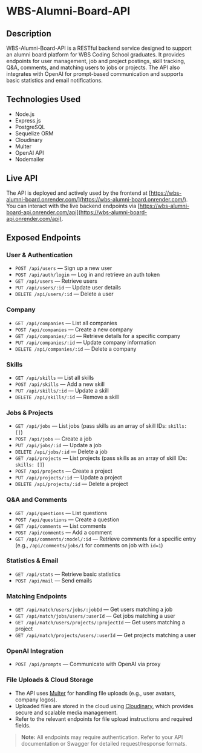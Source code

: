 # WBS-Alumni-Board-API

## Description
WBS-Alumni-Board-API is a RESTful backend service designed to support an alumni board platform for WBS Coding School graduates. It provides endpoints for user management, job and project postings, skill tracking, Q&A, comments, and matching users to jobs or projects. The API also integrates with OpenAI for prompt-based communication and supports basic statistics and email notifications.

## Technologies Used
- Node.js
- Express.js
- PostgreSQL
- Sequelize ORM
- Cloudinary
- Multer
- OpenAI API
- Nodemailer

## Live API

The API is deployed and actively used by the frontend at [https://wbs-alumni-board.onrender.com/](https://wbs-alumni-board.onrender.com/).  
You can interact with the live backend endpoints via [https://wbs-alumni-board-api.onrender.com/api](https://wbs-alumni-board-api.onrender.com/api).

## Exposed Endpoints

### User & Authentication
- `POST /api/users` — Sign up a new user
- `POST /api/auth/login` — Log in and retrieve an auth token
- `GET /api/users` — Retrieve users
- `PUT /api/users/:id` — Update user details
- `DELETE /api/users/:id` — Delete a user

### Company
- `GET /api/companies` — List all companies
- `POST /api/companies` — Create a new company
- `GET /api/companies/:id` — Retrieve details for a specific company
- `PUT /api/companies/:id` — Update company information
- `DELETE /api/companies/:id` — Delete a company

### Skills
- `GET /api/skills` — List all skills
- `POST /api/skills` — Add a new skill
- `PUT /api/skills/:id` — Update a skill
- `DELETE /api/skills/:id` — Remove a skill

### Jobs & Projects
- `GET /api/jobs` — List jobs (pass skills as an array of skill IDs: `skills: []`)
- `POST /api/jobs` — Create a job
- `PUT /api/jobs/:id` — Update a job
- `DELETE /api/jobs/:id` — Delete a job
- `GET /api/projects` — List projects (pass skills as an array of skill IDs: `skills: []`)
- `POST /api/projects` — Create a project
- `PUT /api/projects/:id` — Update a project
- `DELETE /api/projects/:id` — Delete a project

### Q&A and Comments
- `GET /api/questions` — List questions
- `POST /api/questions` — Create a question
- `GET /api/comments` — List comments
- `POST /api/comments` — Add a comment
- `GET /api/comments/:model/:id` — Retrieve comments for a specific entry (e.g., `/api/comments/jobs/1` for comments on job with `id=1`)

### Statistics & Email
- `GET /api/stats` — Retrieve basic statistics
- `POST /api/mail` — Send emails

### Matching Endpoints
- `GET /api/match/users/jobs/:jobId` — Get users matching a job
- `GET /api/match/jobs/users/:userId` — Get jobs matching a user
- `GET /api/match/users/projects/:projectId` — Get users matching a project
- `GET /api/match/projects/users/:userId` — Get projects matching a user

### OpenAI Integration
- `POST /api/prompts` — Communicate with OpenAI via proxy

### File Uploads & Cloud Storage
- The API uses [Multer](https://github.com/expressjs/multer) for handling file uploads (e.g., user avatars, company logos).
- Uploaded files are stored in the cloud using [Cloudinary](https://cloudinary.com/), which provides secure and scalable media management.
- Refer to the relevant endpoints for file upload instructions and required fields.

> **Note:** All endpoints may require authentication. Refer to your API documentation or Swagger for detailed request/response formats.

